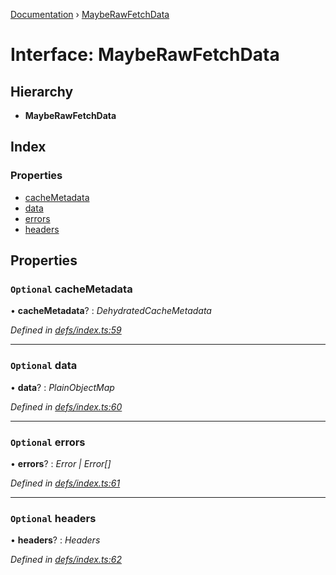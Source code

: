 [Documentation](../README.md) › [MaybeRawFetchData](mayberawfetchdata.md)

# Interface: MaybeRawFetchData

## Hierarchy

* **MaybeRawFetchData**

## Index

### Properties

* [cacheMetadata](mayberawfetchdata.md#optional-cachemetadata)
* [data](mayberawfetchdata.md#optional-data)
* [errors](mayberawfetchdata.md#optional-errors)
* [headers](mayberawfetchdata.md#optional-headers)

## Properties

### `Optional` cacheMetadata

• **cacheMetadata**? : *DehydratedCacheMetadata*

*Defined in [defs/index.ts:59](https://github.com/badbatch/graphql-box/blob/48579b3/packages/fetch-manager/src/defs/index.ts#L59)*

___

### `Optional` data

• **data**? : *PlainObjectMap*

*Defined in [defs/index.ts:60](https://github.com/badbatch/graphql-box/blob/48579b3/packages/fetch-manager/src/defs/index.ts#L60)*

___

### `Optional` errors

• **errors**? : *Error | Error[]*

*Defined in [defs/index.ts:61](https://github.com/badbatch/graphql-box/blob/48579b3/packages/fetch-manager/src/defs/index.ts#L61)*

___

### `Optional` headers

• **headers**? : *Headers*

*Defined in [defs/index.ts:62](https://github.com/badbatch/graphql-box/blob/48579b3/packages/fetch-manager/src/defs/index.ts#L62)*
